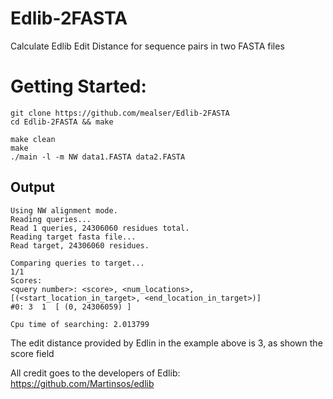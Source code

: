 # Edlib-2FASTA
Calculate Edlib Edit Distance for sequence pairs in two FASTA files

# Getting Started:
```
git clone https://github.com/mealser/Edlib-2FASTA
cd Edlib-2FASTA && make

make clean
make
./main -l -m NW data1.FASTA data2.FASTA

```
## Output

```
Using NW alignment mode.
Reading queries...
Read 1 queries, 24306060 residues total.
Reading target fasta file...
Read target, 24306060 residues.

Comparing queries to target...
1/1
Scores:
<query number>: <score>, <num_locations>, [(<start_location_in_target>, <end_location_in_target>)]
#0: 3  1  [ (0, 24306059) ]

Cpu time of searching: 2.013799
```
The edit distance provided by Edlin in the example above is 3, as shown the score field

All credit goes to the developers of Edlib: https://github.com/Martinsos/edlib
